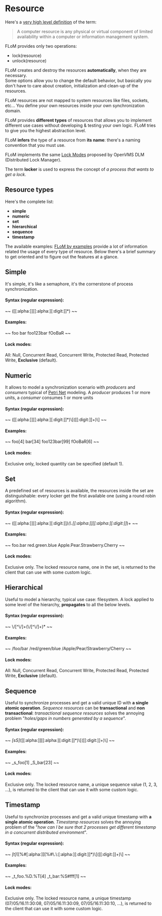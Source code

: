 # Resource
Here's a [very high level definition](https://en.wikipedia.org/wiki/Resource#Computer_resources) of the term:

> A computer resource is any physical or virtual component of limited availability within a computer or information management system.

FLoM provides only two operations:

* lock(resource)
* unlock(resource)

FLoM creates and destroy the resources **automatically**, when they are necessary.  
Some options allow you to change the default behavior, but basically you don't have to care about creation, initialization and clean-up of the resources.

FLoM resources are not mapped to system resources like files, sockets, etc... You define your own resources inside your own synchronization domain.

FLoM provides **different types** of resources that allows you to implement different use cases without developing & testing your own logic. FLoM tries to give you the highest abstraction level.

FLoM **infers** the type of a resource from **its name**: there's a naming convention that you must use.

FLoM implements the same [Lock Modes](https://en.wikipedia.org/wiki/Distributed_lock_manager#Lock_modes) proposed by OpenVMS DLM (Distributed Lock Manager).

The term **locker** is used to express the concept of *a process that wants to get a lock*.

## Resource types
Here's the complete list:

* **simple**
* **numeric**
* **set**
* **hierarchical**
* **sequence**
* **timestamp**

The available examples: [FLoM by examples](FLoM_by_examples/FLoM_by_examples.md) provide a lot of information related the usage of every type of resource.
Below there's a brief summary to get oriented and to figure out the features at a glance.

## Simple
It's simple, it's like a semaphore, it's the cornerstone of process synchronization.
#### Syntax (regular expression):
~~
([[:alpha:]][[:alpha:][:digit:]]*)
~~
#### Examples:
~~
foo
bar
foo123bar
fOoBaR
~~
#### Lock modes:
All: Null, Concurrent Read, Concurrent Write, Protected Read, Protected Write, **Exclusive** (default).

## Numeric
It allows to model a synchronization scenario with *producers* and *consumers* typical of [Petri Net](https://en.wikipedia.org/wiki/Petri_net) modeling.
A *producer* produces 1 or more units, a *consumer* consumes 1 or more units
#### Syntax (regular expression):
~~
([[:alpha:]][[:alpha:][:digit:]]*)\\[([[:digit:]]+)\\]
~~
#### Examples:
~~
foo[4]
bar[34]
foo123bar[99]
fOoBaR[6]
~~
#### Lock modes:
Exclusive only, locked quantity can be specified (default 1).

## Set
A predefined set of resources is available, the resources inside the set are distinguishable: every locker get the first available one (using a round robin algorithm).
#### Syntax (regular expression):
~~
([[:alpha:]][[:alpha:][:digit:]]*)(\\.[[:alpha:]][[:alpha:][:digit:]]*)+
~~
#### Examples:
~~
foo.bar
red.green.blue
Apple.Pear.Strawberry.Cherry
~~
#### Lock modes:
Exclusive only. The locked resource name, one in the set, is returned to the client that can use with some custom logic.

## Hierarchical
Useful to model a hierarchy, typical use case: filesystem.
A lock applied to some level of the hierarchy, **propagates** to all the below levels.
#### Syntax (regular expression):
~~
\\/[^\\/]+(\\/[^\\/]+)*
~~
#### Examples:
~~
/foo/bar
/red/green/blue
/Apple/Pear/Strawberry/Cherry
~~
#### Lock modes:
All: Null, Concurrent Read, Concurrent Write, Protected Read, Protected Write, **Exclusive** (default).

## Sequence
Useful to synchronize processes and get a valid unique ID with **a single atomic operation**.
*Sequence resources* can be **transactional** and **non transactional**: *transactional sequence resources* solves the annoying problem "*holes/gaps in numbers generated by a sequence*".
#### Syntax (regular expression):
~~
_[sS]_([[:alpha:]][[:alpha:][:digit:]]*)\\[([[:digit:]]+)\\]
~~
#### Examples:
~~
_s_foo[1]
_S_bar[23]
~~
#### Lock modes:
Exclusive only. The locked resource name, a unique sequence value (1, 2, 3, ...), is returned to the client that can use it with some custom logic.

## Timestamp
Useful to synchronize processes and get a valid unique timestamp with **a single atomic operation**.
*Timestamp resources* solves the annoying problem of the "*how can I be sure that 2 processes get different timestamp in a concurrent distributed environment*".
#### Syntax (regular expression):
~~
_[t]_([%#[:alpha:]][%#\\.\\:[:alpha:][:digit:]]*)\\[([[:digit:]]+)\\]
~~
#### Examples:
~~
_t_foo.%D.%T[4]
_t_bar:%S#fff[1]
~~
#### Lock modes:
Exclusive only. The locked resource name, a unique timestamp (07/05/16.11:30:08, 07/05/16.11:30:09, 07/05/16.11:30:10, ...), is returned to the client that can use it with some custom logic.

